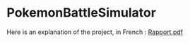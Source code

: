 # PokemonBattleSimulator

Here is an explanation of the project, in French :
[Rapport.pdf](https://github.com/user-attachments/files/19815811/Rapport_Berdoz_Noe.pdf)
